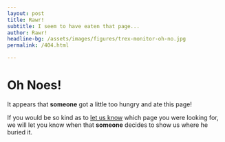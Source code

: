 ```yaml
---
layout: post
title: Rawr!
subtitle: I seem to have eaten that page...
author: Rawr!
headline-bg: /assets/images/figures/trex-monitor-oh-no.jpg
permalink: /404.html

---
```


# Oh Noes!

It appears that **someone** got a little too hungry and ate this page!

If you would be so kind as to [let us know](/contact.html) which page you were looking for, we will let you know when that **someone** decides to show us where he buried it.
